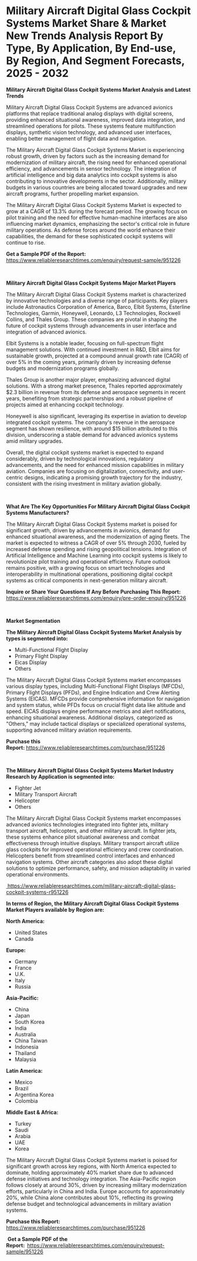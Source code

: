 <p><h1>Military Aircraft Digital Glass Cockpit Systems Market Share & Market New Trends Analysis Report By Type, By Application, By End-use, By Region, And Segment Forecasts, 2025 - 2032</h1></p><p><strong>Military Aircraft Digital Glass Cockpit Systems Market Analysis and Latest Trends</strong></p>
<p><p>Military Aircraft Digital Glass Cockpit Systems are advanced avionics platforms that replace traditional analog displays with digital screens, providing enhanced situational awareness, improved data integration, and streamlined operations for pilots. These systems feature multifunction displays, synthetic vision technology, and advanced user interfaces, enabling better management of flight data and navigation.</p><p>The Military Aircraft Digital Glass Cockpit Systems Market is experiencing robust growth, driven by factors such as the increasing demand for modernization of military aircraft, the rising need for enhanced operational efficiency, and advancements in sensor technology. The integration of artificial intelligence and big data analytics into cockpit systems is also contributing to innovative developments in the sector. Additionally, military budgets in various countries are being allocated toward upgrades and new aircraft programs, further propelling market expansion.</p><p>The Military Aircraft Digital Glass Cockpit Systems Market is expected to grow at a CAGR of 13.3% during the forecast period. The growing focus on pilot training and the need for effective human-machine interfaces are also influencing market dynamics, emphasizing the sector's critical role in future military operations. As defense forces around the world enhance their capabilities, the demand for these sophisticated cockpit systems will continue to rise.</p></p>
<p><strong>Get a Sample PDF of the Report:&nbsp;</strong> <a href="https://www.reliableresearchtimes.com/enquiry/request-sample/951226?utm_campaign=2220&utm_medium=2&utm_source=Github&utm_content=ia&utm_term=17042025&utm_id=military-aircraft-digital-glass-cockpit-systems">https://www.reliableresearchtimes.com/enquiry/request-sample/951226</a></p>
<p>&nbsp;</p>
<p><strong>Military Aircraft Digital Glass Cockpit Systems Major Market Players</strong></p>
<p><p>The Military Aircraft Digital Glass Cockpit Systems market is characterized by innovative technologies and a diverse range of participants. Key players include Astronautics Corporation of America, Barco, Elbit Systems, Esterline Technologies, Garmin, Honeywell, Leonardo, L3 Technologies, Rockwell Collins, and Thales Group. These companies are pivotal in shaping the future of cockpit systems through advancements in user interface and integration of advanced avionics.</p><p>Elbit Systems is a notable leader, focusing on full-spectrum flight management solutions. With continued investment in R&D, Elbit aims for sustainable growth, projected at a compound annual growth rate (CAGR) of over 5% in the coming years, primarily driven by increasing defense budgets and modernization programs globally.</p><p>Thales Group is another major player, emphasizing advanced digital solutions. With a strong market presence, Thales reported approximately $2.3 billion in revenue from its defense and aerospace segments in recent years, benefiting from strategic partnerships and a robust pipeline of projects aimed at enhancing cockpit technology.</p><p>Honeywell is also significant, leveraging its expertise in aviation to develop integrated cockpit systems. The company's revenue in the aerospace segment has shown resilience, with around $15 billion attributed to this division, underscoring a stable demand for advanced avionics systems amid military upgrades.</p><p>Overall, the digital cockpit systems market is expected to expand considerably, driven by technological innovations, regulatory advancements, and the need for enhanced mission capabilities in military aviation. Companies are focusing on digitalization, connectivity, and user-centric designs, indicating a promising growth trajectory for the industry, consistent with the rising investment in military aviation globally.</p></p>
<p>&nbsp;</p>
<p><strong>What Are The Key Opportunities For Military Aircraft Digital Glass Cockpit Systems Manufacturers?</strong></p>
<p><p>The Military Aircraft Digital Glass Cockpit Systems market is poised for significant growth, driven by advancements in avionics, demand for enhanced situational awareness, and the modernization of aging fleets. The market is expected to witness a CAGR of over 5% through 2030, fueled by increased defense spending and rising geopolitical tensions. Integration of Artificial Intelligence and Machine Learning into cockpit systems is likely to revolutionize pilot training and operational efficiency. Future outlook remains positive, with a growing focus on smart technologies and interoperability in multinational operations, positioning digital cockpit systems as critical components in next-generation military aircraft.</p></p>
<p><strong>Inquire or Share Your Questions If Any Before Purchasing This Report:</strong> <a href="https://www.reliableresearchtimes.com/enquiry/pre-order-enquiry/951226?utm_campaign=2220&utm_medium=2&utm_source=Github&utm_content=ia&utm_term=17042025&utm_id=military-aircraft-digital-glass-cockpit-systems">https://www.reliableresearchtimes.com/enquiry/pre-order-enquiry/951226</a></p>
<p>&nbsp;</p>
<p><strong>Market Segmentation</strong></p>
<p><strong>The Military Aircraft Digital Glass Cockpit Systems Market Analysis by types is segmented into:</strong></p>
<p><ul><li>Multi-Functional Flight Display</li><li>Primary Flight Display</li><li>Eicas Display</li><li>Others</li></ul></p>
<p><p>The Military Aircraft Digital Glass Cockpit Systems market encompasses various display types, including Multi-Functional Flight Displays (MFCDs), Primary Flight Displays (PFDs), and Engine Indication and Crew Alerting Systems (EICAS). MFCDs provide comprehensive information for navigation and system status, while PFDs focus on crucial flight data like altitude and speed. EICAS displays engine performance metrics and alert notifications, enhancing situational awareness. Additional displays, categorized as "Others," may include tactical displays or specialized operational systems, supporting advanced military aviation requirements.</p></p>
<p><strong>Purchase this Report:&nbsp;</strong><a href="https://www.reliableresearchtimes.com/purchase/951226?utm_campaign=2220&utm_medium=2&utm_source=Github&utm_content=ia&utm_term=17042025&utm_id=military-aircraft-digital-glass-cockpit-systems">https://www.reliableresearchtimes.com/purchase/951226</a></p>
<p>&nbsp;</p>
<p><strong>The Military Aircraft Digital Glass Cockpit Systems Market Industry Research by Application is segmented into:</strong></p>
<p><ul><li>Fighter Jet</li><li>Military Transport Aircraft</li><li>Helicopter</li><li>Others</li></ul></p>
<p><p>The Military Aircraft Digital Glass Cockpit Systems market encompasses advanced avionics technologies integrated into fighter jets, military transport aircraft, helicopters, and other military aircraft. In fighter jets, these systems enhance pilot situational awareness and combat effectiveness through intuitive displays. Military transport aircraft utilize glass cockpits for improved operational efficiency and crew coordination. Helicopters benefit from streamlined control interfaces and enhanced navigation systems. Other aircraft categories also adopt these digital solutions to optimize performance, safety, and mission adaptability in varied operational environments.</p></p>
<p><a href="https://www.reliableresearchtimes.com/military-aircraft-digital-glass-cockpit-systems-r951226?utm_campaign=2220&utm_medium=2&utm_source=Github&utm_content=ia&utm_term=17042025&utm_id=military-aircraft-digital-glass-cockpit-systems">&nbsp;https://www.reliableresearchtimes.com/military-aircraft-digital-glass-cockpit-systems-r951226</a></p>
<p><strong>In terms of Region, the Military Aircraft Digital Glass Cockpit Systems Market Players available by Region are:</strong></p>
<p>
    <p> <strong> North America: </strong>
        <ul>
            <li>United States</li>
            <li>Canada</li>
        </ul>
        </p> 
    <p> <strong> Europe: </strong>
        <ul>
            <li>Germany</li>
            <li>France</li>
            <li>U.K.</li>
            <li>Italy</li>
            <li>Russia</li>
        </ul>
        </p> 
    <p> <strong> Asia-Pacific: </strong>
        <ul>
            <li>China</li>
            <li>Japan</li>
            <li>South Korea</li>
            <li>India</li>
            <li>Australia</li>
            <li>China Taiwan</li>
            <li>Indonesia</li>
            <li>Thailand</li>
            <li>Malaysia</li>
        </ul>
        </p> 
    <p> <strong> Latin America: </strong>
        <ul>
            <li>Mexico</li>
            <li>Brazil</li>
            <li>Argentina Korea</li>
            <li>Colombia</li>
        </ul>
        </p> 
    <p> <strong> Middle East & Africa: </strong>
        <ul>
            <li>Turkey</li>
            <li>Saudi</li>
            <li>Arabia</li>
            <li>UAE</li>
            <li>Korea</li>
        </ul>
    </p>
    </p>
<p><p>The Military Aircraft Digital Glass Cockpit Systems market is poised for significant growth across key regions, with North America expected to dominate, holding approximately 40% market share due to advanced defense initiatives and technology integration. The Asia-Pacific region follows closely at around 30%, driven by increasing military modernization efforts, particularly in China and India. Europe accounts for approximately 20%, while China alone contributes about 10%, reflecting its growing defense budget and technological advancements in military aviation systems.</p></p>
<p><strong>Purchase this Report: </strong><a href="https://www.reliableresearchtimes.com/purchase/951226?utm_campaign=2220&utm_medium=2&utm_source=Github&utm_content=ia&utm_term=17042025&utm_id=military-aircraft-digital-glass-cockpit-systems">https://www.reliableresearchtimes.com/purchase/951226</a></p>
<p>&nbsp;<strong>Get a Sample PDF of the Report:&nbsp;&nbsp;</strong><a href="https://www.reliableresearchtimes.com/enquiry/request-sample/951226?utm_campaign=2220&utm_medium=2&utm_source=Github&utm_content=ia&utm_term=17042025&utm_id=military-aircraft-digital-glass-cockpit-systems">https://www.reliableresearchtimes.com/enquiry/request-sample/951226</a></p>
<p><strong></strong></p>
<p><p></p><p></p><p></p></p>